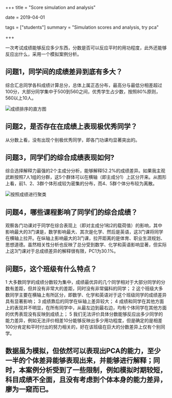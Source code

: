 +++
title = "Score simulation and analysis"

date = 2019-04-01

tags = ["students"]
summary = "Simulation scores and analysis, try pca"

+++

一次考试成绩能够反应多少东西，分数是否可以反应平时的用功程度，此外还能够反应出什么，采用一个模拟案例分析。

## 问题1，同学间的成绩差异到底有多大？

综合汇总同学各科成绩计算总分，总体上属正态分布，最高分与最低分相差超过100分，大部分同学集中于500到560之间，优秀学生占少数，按照80%原则，560以上10人。

![成绩排序的直方图](https://upload-images.jianshu.io/upload_images/1817671-a597b409a7c621e5.png?imageMogr2/auto-orient/strip%7CimageView2/2/w/1240)

## 问题2，是否存在在成绩上表现极优秀同学？
从分数上看，没有出现个别极优秀同学，即各门功课均显著突出的。

## 问题3，同学们的综合成绩表现如何?
综合选择解释力最强的2个主成分分析，能够解释52.2%的成绩差异。如果我主观武断按照7人1组的分群，这5个群体可以在横轴（即主成分1）上区分开来。从图形上看，前1、2、3群个体形成较为密集的分布，而4、5群个体分布较为离散。

![按照成绩进行聚类](https://upload-images.jianshu.io/upload_images/1817671-5fc6d01dee06d0ee.png?imageMogr2/auto-orient/strip%7CimageView2/2/w/1240)

## 问题4，哪些课程影响了同学们的综合成绩？
观察各门功课对于同学在综合表现上（即对主成分1和2的载荷值）的影响，其中影响最大的3门课是，数学影响最大、其次是化学、然后是英语，这3门课将同学在横轴上拉开。在纵轴上影响最大的3门课，拉开距离的是体育、职业生涯规划、思想道德。虽然相关性分析也反映了总分受到数学、化学和英语影响显著，但实际上这3门课对于总成绩差异的解释很有限，PC1为30.1%。

## 问题5，这个班级有什么特点？
1 大多数同学的成绩分数较为集中，成绩最优异的几个同学相对于大部分同学的分数有差距，但并没有非常大的差距，同时没有非常偏科的同学；
2 这个班级大多数同学主要在横轴上有所区分，即数学、化学和英语对于这个班级同学的成绩差异具有显著影响；
3 成绩靠后的同学在纵轴上差异较大；
4 成绩和同学在其他方面上的表现并不明显，在所有同学中，从最左边到最右边，均有个体同学在其他方面的优秀表现没有反映到成绩上；
5 我们无法评价具体分数能够反应出多少同学的能力差异，例如无法评价相差10分能够反映出多少用功程度，但是确定的是相差100分肯定和平时付出的努力相关的，好在该班级在巨大的分数差异上仅有个别同学。

## 数据虽为模拟，但依然可以表现出PCA的能力，至少一半的个体差异能够表现出来，并能够进行解释；同时，本案例分析受到了一些限制，例如模拟时期较短，科目成绩不全面，且没有考虑到个体本身的能力差异，廖为一窥而已。

